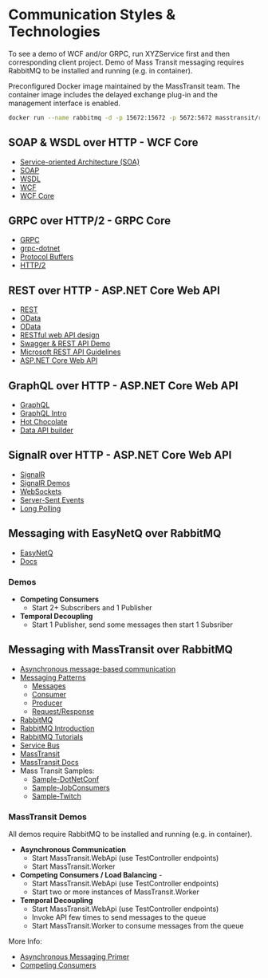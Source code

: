 # Communication Styles & Technologies

To see a demo of WCF and/or GRPC, run XYZService first and then corresponding client project.
Demo of Mass Transit messaging requires RabbitMQ to be installed and running (e.g. in container).

Preconfigured Docker image maintained by the MassTransit team. 
The container image includes the delayed exchange plug-in and the management interface is enabled.
```bash
docker run --name rabbitmq -d -p 15672:15672 -p 5672:5672 masstransit/rabbitmq
```

## SOAP & WSDL over HTTP - WCF Core
- [Service-oriented Architecture (SOA)](https://www.wikiwand.com/en/Service-oriented_architecture)
- [SOAP](https://www.wikiwand.com/en/SOAP)
- [WSDL](https://www.wikiwand.com/en/Web_Services_Description_Language)
- [WCF](https://learn.microsoft.com/en-us/dotnet/framework/wcf/whats-wcf)
- [WCF Core](https://github.com/CoreWCF/CoreWCF)


## GRPC over HTTP/2 - GRPC Core
- [GRPC](https://grpc.io/)
- [grpc-dotnet](https://learn.microsoft.com/en-us/aspnet/core/grpc/?view=aspnetcore-7.0)
- [Protocol Buffers](https://protobuf.dev/)
- [HTTP/2](https://www.oreilly.com/content/http2-a-new-excerpt/)


## REST over HTTP - ASP.NET Core Web API
- [REST](https://restfulapi.net/)
- [OData](https://www.odata.org/getting-started/understand-odata-in-6-steps/)
- [OData](https://learn.microsoft.com/en-us/odata/overview)
- [RESTful web API design](https://learn.microsoft.com/en-us/azure/architecture/best-practices/api-design)
- [Swagger & REST API Demo](https://petstore.swagger.io/)
- [Microsoft REST API Guidelines](https://github.com/microsoft/api-guidelines/blob/vNext/Guidelines.md#142-return-codes-429-vs-503)
- [ASP.NET Core Web API](https://learn.microsoft.com/en-us/aspnet/core/fundamentals/apis?view=aspnetcore-7.0)


## GraphQL over HTTP - ASP.NET Core Web API
- [GraphQL](https://graphql.org/)
- [GraphQL Intro](https://graphql.org/learn/)
- [Hot Chocolate](https://chillicream.com/docs/hotchocolate/v13)
- [Data API builder](https://learn.microsoft.com/en-us/azure/data-api-builder/overview-to-data-api-builder)


## SignalR over HTTP - ASP.NET Core Web API
- [SignalR](https://learn.microsoft.com/en-us/aspnet/core/signalr/introduction?view=aspnetcore-7.0)
- [SignalR Demos](http://philssignalrdemo.azurewebsites.net/)
- [WebSockets](https://www.wikiwand.com/en/WebSocket)
- [Server-Sent Events](https://www.wikiwand.com/en/Server-sent_events)
- [Long Polling](https://stackoverflow.com/questions/11077857/what-are-long-polling-websockets-server-sent-events-sse-and-comet)

## Messaging with EasyNetQ over RabbitMQ
- [EasyNetQ](https://github.com/EasyNetQ/EasyNetQ)
- [Docs](https://github.com/EasyNetQ/EasyNetQ/wiki/Introduction)

### Demos
- **Competing Consumers**
    - Start 2+ Subscribers and 1 Publisher
- **Temporal Decoupling**
    - Start 1 Publisher, send some messages then start 1 Subsriber

## Messaging with MassTransit over RabbitMQ
- [Asynchronous message-based communication](https://learn.microsoft.com/en-us/dotnet/architecture/microservices/architect-microservice-container-applications/asynchronous-message-based-communication)
- [Messaging Patterns](https://learn.microsoft.com/en-us/azure/architecture/patterns/category/messaging)
    - [Messages](https://masstransit.io/documentation/concepts/messages)
    - [Consumer](https://masstransit.io/documentation/concepts/consumers)
    - [Producer](https://masstransit.io/documentation/concepts/producers)
    - [Request/Response](https://masstransit.io/documentation/concepts/requests)
- [RabbitMQ](https://www.rabbitmq.com/#features)
- [RabbitMQ Introduction](https://www.cloudamqp.com/blog/part1-rabbitmq-for-beginners-what-is-rabbitmq.html)
- [RabbitMQ Tutorials](https://www.rabbitmq.com/getstarted.html)
- [Service Bus](https://learn.microsoft.com/en-us/azure/service-bus-messaging/service-bus-messaging-overview)
- [MassTransit](https://masstransit-project.com/)
- [MassTransit Docs](https://masstransit.io/documentation/concepts)
- Mass Transit Samples:
    - [Sample-DotNetConf](https://github.com/phatboyg/Sample-DotNetConf)
    - [Sample-JobConsumers](https://github.com/MassTransit/Sample-JobConsumers)
    - [Sample-Twitch](https://github.com/MassTransit/Sample-Twitch)

### MassTransit Demos

All demos require RabbitMQ to be installed and running (e.g. in container).

- **Asynchronous Communication**
    - Start MassTransit.WebApi (use TestController endpoints)
    - Start MassTransit.Worker
- **Competing Consumers / Load Balancing** - 
    - Start MassTransit.WebApi (use TestController endpoints)
    - Start two or more instances of MassTransit.Worker
- **Temporal Decoupling**
    - Start MassTransit.WebApi (use TestController endpoints)
    - Invoke API few times to send messages to the queue
    - Start MassTransit.Worker to consume messages from the queue

More Info:
- [Asynchronous Messaging Primer](https://learn.microsoft.com/en-us/previous-versions/msp-n-p/dn589781(v=pandp.10))
- [Competing Consumers](https://learn.microsoft.com/en-us/azure/architecture/patterns/competing-consumers)